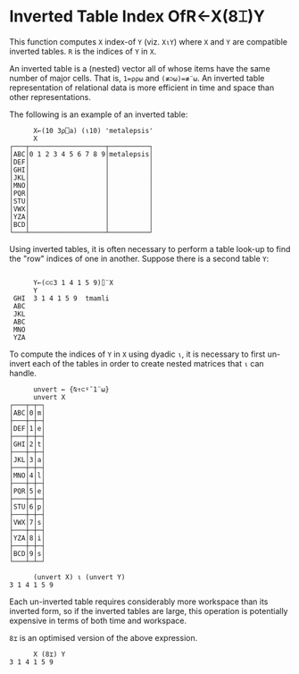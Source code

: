 




<h1 class="heading"><span class="name">Inverted Table Index Of</span><span class="command">R←X(8⌶)Y</span></h1>

This function computes `X` index-of `Y` (viz. `X⍳Y`) where `X` and `Y` are compatible inverted tables. `R` is the indices of `Y` in `X`.


An inverted table is a (nested) vector all of whose items have the same number of major cells. That is, `1=⍴⍴⍵` and `(≢⊃⍵)=≢¨⍵`. An inverted table representation of relational data is more efficient in time and space than other representations.



The following is an example of an inverted table:
```apl
      X←(10 3⍴⎕a) (⍳10) 'metalepsis'
      X
┌───┬───────────────────┬──────────┐
│ABC│0 1 2 3 4 5 6 7 8 9│metalepsis│
│DEF│                   │          │
│GHI│                   │          │
│JKL│                   │          │
│MNO│                   │          │
│PQR│                   │          │
│STU│                   │          │
│VWX│                   │          │
│YZA│                   │          │
│BCD│                   │          │
└───┴───────────────────┴──────────┘
```


Using inverted tables, it is often necessary to perform a table look-up to find the "row" indices of one in another. Suppose there is a second table `Y`:
```apl

      Y←(⊂⊂3 1 4 1 5 9)⌷¨X
      Y
 GHI  3 1 4 1 5 9  tmamli 
 ABC                      
 JKL                      
 ABC                      
 MNO                      
 YZA  
```



To compute the indices of   `Y` in `X`  using dyadic `⍳`, it is necessary to first un-invert each of the tables in order to create nested matrices that `⍳` can handle.
```apl
      unvert ← {⍉↑⊂⍤¯1¨⍵}
      unvert X
┌───┬─┬─┐
│ABC│0│m│
├───┼─┼─┤
│DEF│1│e│
├───┼─┼─┤
│GHI│2│t│
├───┼─┼─┤
│JKL│3│a│
├───┼─┼─┤
│MNO│4│l│
├───┼─┼─┤
│PQR│5│e│
├───┼─┼─┤
│STU│6│p│
├───┼─┼─┤
│VWX│7│s│
├───┼─┼─┤
│YZA│8│i│
├───┼─┼─┤
│BCD│9│s│
└───┴─┴─┘

      (unvert X) ⍳ (unvert Y)
3 1 4 1 5 9
```




Each un-inverted table requires considerably more workspace than its inverted form, so if the inverted tables are large, this operation is potentially expensive in terms of both time and workspace.


`8⌶` is an optimised version of the above expression.
```apl
      X (8⌶) Y
3 1 4 1 5 9
```



